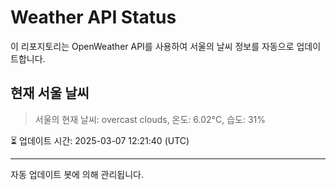
# Weather API Status

이 리포지토리는 OpenWeather API를 사용하여 서울의 날씨 정보를 자동으로 업데이트합니다.

## 현재 서울 날씨
> 서울의 현재 날씨: overcast clouds, 온도: 6.02°C, 습도: 31%

⏳ 업데이트 시간: 2025-03-07 12:21:40 (UTC)

---
자동 업데이트 봇에 의해 관리됩니다.
